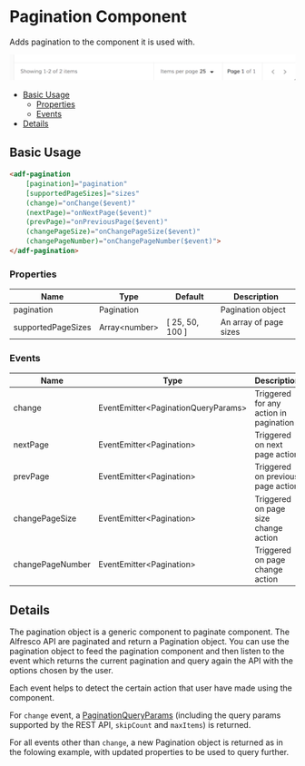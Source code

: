 # Pagination Component

Adds pagination to the component it is used with.

![](docassets/images/basic.png)

<!-- markdown-toc start - Don't edit this section.  npm run toc to generate it-->

<!-- toc -->

- [Basic Usage](#basic-usage)
  * [Properties](#properties)
  * [Events](#events)
- [Details](#details)

<!-- tocstop -->

<!-- markdown-toc end -->

## Basic Usage

```html
<adf-pagination
    [pagination]="pagination"
    [supportedPageSizes]="sizes"
    (change)="onChange($event)"
    (nextPage)="onNextPage($event)"
    (prevPage)="onPreviousPage($event)"
    (changePageSize)="onChangePageSize($event)"
    (changePageNumber)="onChangePageNumber($event)">
</adf-pagination>
```

### Properties

| Name | Type | Default | Description |
| --- | --- | --- | --- |
| pagination | Pagination | | Pagination object |
| supportedPageSizes | Array&lt;number&gt; | [ 25, 50, 100 ] | An array of page sizes |

### Events

| Name | Type | Description |
| --- | --- | --- |
| change | EventEmitter&lt;PaginationQueryParams&gt; | Triggered for any action in pagination |
| nextPage | EventEmitter&lt;Pagination&gt; | Triggered on next page action |
| prevPage | EventEmitter&lt;Pagination&gt; | Triggered on previous page action |
| changePageSize | EventEmitter&lt;Pagination&gt; | Triggered on page size change action |
| changePageNumber | EventEmitter&lt;Pagination&gt; | Triggered on page change action |

## Details

The pagination object is a generic component to paginate component. The Alfresco API are paginated and return a Pagination object. You can use the pagination object to feed the pagination component and then listen to the event which returns the current pagination and query again the API with the options chosen by the user.

Each event helps to detect the certain action that user have made using the component.

For `change` event, a [PaginationQueryParams](https://github.com/Alfresco/alfresco-ng2-components/blob/development/ng2-components/ng2-alfresco-core/src/components/pagination/pagination-query-params.interface.ts) (including the query params supported by the REST API, `skipCount` and `maxItems`) is returned.

For all events other than `change`, a new Pagination object is returned as in the folowing example, with updated properties to be used to query further.
